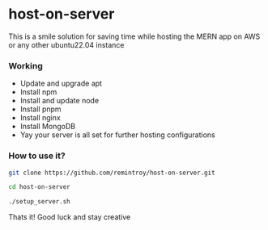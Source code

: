 # host-on-server
This is a smile solution for saving time while hosting the MERN app on AWS or any other ubuntu22.04 instance

### Working
* Update and upgrade apt
* Install npm
* Install and update node
* Install pnpm
* Install nginx
* Install MongoDB
* Yay your server is all set for further hosting configurations

### How to use it?
```bash
git clone https://github.com/remintroy/host-on-server.git
```
```bash
cd host-on-server
```
```bash
./setup_server.sh
```

Thats it! Good luck and stay creative
